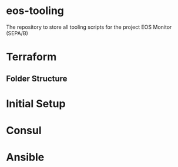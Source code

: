 # eos-tooling
The repository to store all tooling scripts for the project EOS Monitor (SEPA/B)

# Terraform

## Folder Structure

# Initial Setup

# Consul

# Ansible
